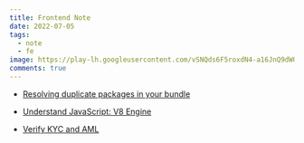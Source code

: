 ```yaml
---
title: Frontend Note
date: 2022-07-05
tags:
  - note
  - fe
image: https://play-lh.googleusercontent.com/vSNQds6F5roxdN4-a16JnQ9dWQVSZZ8OH4-iMAcNLaFQd3ItZWU8rOPOql4Ew5Hh1esX=w480-h960-rw
comments: true
---
```

* [Resolving duplicate packages in your bundle](https://github.com/darrenscerri/duplicate-package-checker-webpack-plugin#resolving-duplicate-packages-in-your-bundle)
* [Understand JavaScript: V8 Engine](https://garden.bradwoods.io/blueprints/js-engine/basic)
* [Verify KYC and AML](https://sumsub.com)

  [](https://complyadvantage.com/insights/topic/aml-compliance/)